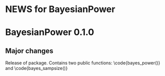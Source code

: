 # NEWS for BayesianPower

# BayesianPower 0.1.0

## Major changes
Release of package. Contains two public functions: \code{bayes_power()} and \code{bayes_sampsize()}
